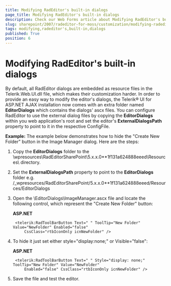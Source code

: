 ```yaml
---
title: Modifying RadEditor's built-in dialogs
page_title: Modifying RadEditor's built-in dialogs
description: Check our Web Forms article about Modifying RadEditor's built-in dialogs.
slug: sharepoint/2007/radeditor-for-moss/customization/modifying-radeditor's-built-in-dialogs
tags: modifying,radeditor's,built-in,dialogs
published: True
position: 6
---
```


# Modifying RadEditor's built-in dialogs

By default, all RadEditor dialogs are embedded as resource files in the Telerik.Web.UI.dll file, which makes their customization harder. In order to provide an easy way to modify the editor's dialogs, the Telerik® UI for ASP.NET AJAX installation now comes with an extra folder named **EditorDialogs** which contains the dialogs' ascx files. You can configure RadEditor to use the external dialog files by copying the **EditorDialogs** within you web application's root and set the editor's **ExternalDialogsPath** property to point to it in the respective ConfigFile.

**Example:** The example below demonstrates how to hide the "Create New Folder" button in the Image Manager dialog. Here are the steps:

1. Copy the **EditorDialogs** folder to the \wpresources\RadEditorSharePoint\5.x.x.0**1f131a624888eeed\Resources\ directory.

1. Set the **ExternalDialogsPath** property to point to the **EditorDialogs** folder e.g. <property name="**ExternalDialogsPath**">/_wpresources/RadEditorSharePoint/5.x.x.0**1f131a624888eeed/Resources/EditorDialogs</property>

1. Open the \EditorDialogs\ImageManager.ascx file and locate the following control, which represent the "Create New Folder" button:

	**ASP.NET**
	
		<telerik:RadToolBarButton Text=" " ToolTip="New Folder" Value="NewFolder" Enabled="false"
			CssClass="rtbIconOnly icnNewFolder" />


1. To hide it just set either style="display:none;" or Visible="false":

	**ASP.NET**
	    
		<telerik:RadToolBarButton Text=" " Style="display: none;" ToolTip="New Folder" Value="NewFolder"
	        Enabled="false" CssClass="rtbIconOnly icnNewFolder" />

1. Save the file and test the editor.

